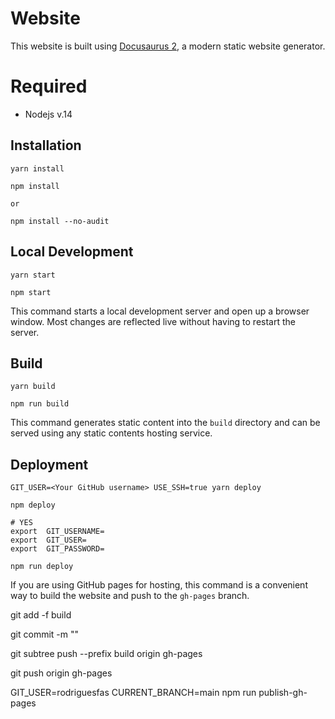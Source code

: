 # Website

This website is built using [Docusaurus 2](https://v2.docusaurus.io/), a modern static website generator.

# Required 

- Nodejs v.14

## Installation

```console
yarn install

npm install

or 

npm install --no-audit
```

## Local Development

```console
yarn start

npm start
```

This command starts a local development server and open up a browser window. Most changes are reflected live without having to restart the server.

## Build

```console
yarn build

npm run build
```

This command generates static content into the `build` directory and can be served using any static contents hosting service.

## Deployment

```console
GIT_USER=<Your GitHub username> USE_SSH=true yarn deploy

npm deploy

# YES
export  GIT_USERNAME=
export  GIT_USER=
export  GIT_PASSWORD=

npm run deploy
```

If you are using GitHub pages for hosting, this command is a convenient way to build the website and push to the `gh-pages` branch.

git add -f build

git commit -m ""

git subtree push --prefix build origin gh-pages

git push origin gh-pages

GIT_USER=rodriguesfas CURRENT_BRANCH=main npm run publish-gh-pages
